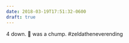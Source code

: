 ```yaml
---
date: 2018-03-19T17:51:32-0600
draft: true
---
```




4 down. 🐊 was a chump. #zeldatheneverending



